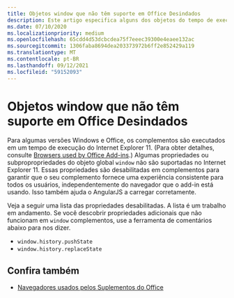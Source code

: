 ```yaml
---
title: Objetos window que não têm suporte em Office Desindados
description: Este artigo especifica alguns dos objetos do tempo de execução da janela que não funcionam em Office de complementos.
ms.date: 07/10/2020
ms.localizationpriority: medium
ms.openlocfilehash: 65cdd4d53dcbcdea75f7eeec39300e4eaee132ac
ms.sourcegitcommit: 1306faba8694dea203373972b6ff2e852429a119
ms.translationtype: MT
ms.contentlocale: pt-BR
ms.lasthandoff: 09/12/2021
ms.locfileid: "59152093"
---
```

# <a name="window-objects-that-are-unsupported-in-office-add-ins"></a>Objetos window que não têm suporte em Office Desindados

Para algumas versões Windows e Office, os complementos são executados em um tempo de execução do Internet Explorer 11. (Para obter detalhes, consulte [Browsers used by Office Add-ins](../concepts/browsers-used-by-office-web-add-ins.md).) Algumas propriedades ou subpropropriedades do objeto global `window` não são suportadas no Internet Explorer 11. Essas propriedades são desabilitadas em complementos para garantir que o seu complemento fornece uma experiência consistente para todos os usuários, independentemente do navegador que o add-in está usando. Isso também ajuda o AngularJS a carregar corretamente.

Veja a seguir uma lista das propriedades desabilitadas. A lista é um trabalho em andamento. Se você descobrir propriedades adicionais que não funcionam em `window` complementos, use a ferramenta de comentários abaixo para nos dizer.

- `window.history.pushState`
- `window.history.replaceState`

## <a name="see-also"></a>Confira também

- [Navegadores usados pelos Suplementos do Office](../concepts/browsers-used-by-office-web-add-ins.md)